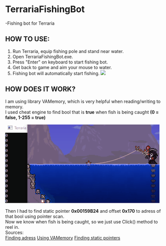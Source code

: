 # TerrariaFishingBot
  -Fishing bot for Terraria

## HOW TO USE:
1. Run Terraria, equip fishing pole and stand near water.
2. Open TerrariaFishingBot.exe.
3. Press "Enter" on keyboard to start fishing bot.
4. Get back to game and aim your mouse to water.
5. Fishing bot will automatically start fishing.
![](example.gif)


## HOW DOES IT WORK?
I am using library VAMemory, which is very helpful when reading/writing to memory.    
I used cheat engine to find bool that is **true** when fish is being caught **(0 = false, 1-255 = true)** 

![](example2.gif)

Then I had to find static pointer **0x00159B24** and offset **0x170** to adress of that bool using pointer scan.  
Now we know when fish is being caught, so we just use Click() method to reel in.  
Sources:  
[Finding adress](https://www.cheatengine.org/forum/viewtopic.php?t=566966&sid=f8cfe7574a6bde4704b2a63979c0b7d6)
[Using VAMemory](https://www.youtube.com/watch?v=JubDctjYb_Q&t)
[Finding static pointers](https://www.youtube.com/watch?v=We3iuurMSVM&t)
